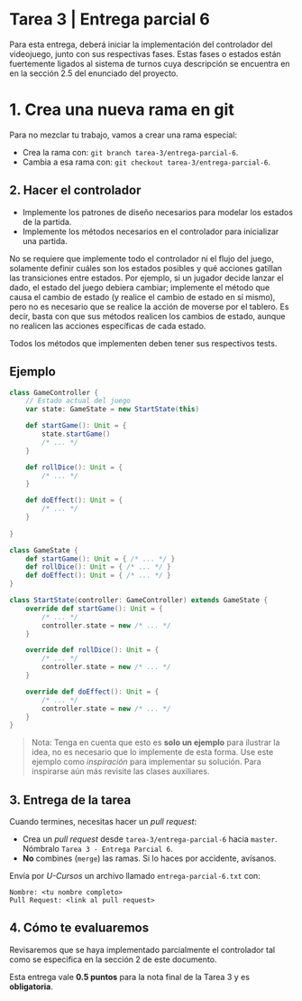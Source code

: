 # Tarea 3 | Entrega parcial 6

Para esta entrega, deberá iniciar la implementación del controlador del videojuego,
junto con sus respectivas fases. Estas fases o estados están fuertemente ligados al 
sistema de turnos cuya descripción se encuentra en en la sección 2.5 del enunciado del
proyecto.

# 1. Crea una nueva rama en git
Para no mezclar tu trabajo, vamos a crear una rama especial:

- Crea la rama con: `git branch tarea-3/entrega-parcial-6`.
- Cambia a esa rama con: `git checkout tarea-3/entrega-parcial-6`.

## 2. Hacer el controlador

- Implemente los patrones de diseño necesarios para modelar los estados de la partida.
- Implemente los métodos necesarios en el controlador para inicializar una partida.

No se requiere que implemente todo el controlador ni el flujo del juego, solamente 
definir cuáles son los estados posibles y qué acciones gatillan las transiciones entre 
estados. Por ejemplo, si un jugador decide lanzar el dado, el estado del juego debiera 
cambiar; implemente el método que causa el cambio de estado (y realice el cambio de 
estado en sí mismo), pero no es necesario que se realice la acción de moverse por el 
tablero. Es decir, basta con que sus métodos realicen los cambios de estado, aunque no 
realicen las acciones específicas de cada estado.

Todos los métodos que implementen deben tener sus respectivos tests.

## Ejemplo

```scala
class GameController {
    // Estado actual del juego
    var state: GameState = new StartState(this)

    def startGame(): Unit = { 
        state.startGame()
        /* ... */
    }

    def rollDice(): Unit = {
        /* ... */
    }

    def doEffect(): Unit = {
        /* ... */
    }
  
}

class GameState {
    def startGame(): Unit = { /* ... */ }
    def rollDice(): Unit = { /* ... */ }
    def doEffect(): Unit = { /* ... */ }
}

class StartState(controller: GameController) extends GameState {
    override def startGame(): Unit = {
        /* ... */
        controller.state = new /* ... */
    }

    override def rollDice(): Unit = {
        /* ... */
        controller.state = new /* ... */
    }

    override def doEffect(): Unit = {
        /* ... */
        controller.state = new /* ... */
    }
}
```

> Nota:
> Tenga en cuenta que esto es **solo un ejemplo** para ilustrar la idea, no es 
necesario que lo implemente de esta forma.
> Use este ejemplo como _inspiración_ para implementar su solución. Para inspirarse aún más revisite las clases auxiliares. 

## 3. Entrega de la tarea
Cuando termines, necesitas hacer un *pull request*:

- Crea un *pull request* desde `tarea-3/entrega-parcial-6` hacia `master`. Nómbralo `Tarea 3 - Entrega Parcial 6`.
- **No** combines (`merge`) las ramas. Si lo haces por accidente, avísanos.

Envía por *U-Cursos* un archivo llamado `entrega-parcial-6.txt` con:

```
Nombre: <tu nombre completo>
Pull Request: <link al pull request>
```

## 4. Cómo te evaluaremos
Revisaremos que se haya implementado parcialmente el controlador tal como se 
especifica en la sección 2 de este documento. 

Esta entrega vale **0.5 puntos** para la nota final de la Tarea 3 y es **obligatoria**.

